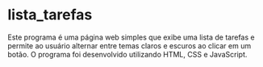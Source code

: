 # lista_tarefas
Este programa é uma página web simples que exibe uma lista de tarefas e permite ao usuário alternar entre temas claros e escuros ao clicar em um botão. O programa foi desenvolvido utilizando HTML, CSS e JavaScript.
